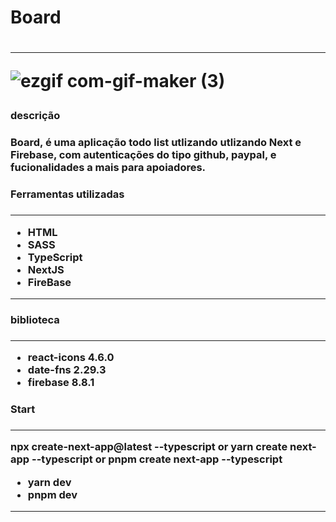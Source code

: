 <h1> Board <h1/>
<hr>

![ezgif com-gif-maker (3)](https://user-images.githubusercontent.com/105254347/197663509-b03da2e7-11e0-4611-b894-6f649026c77b.gif)

<h3>descrição<h3/>
<p>Board, é uma aplicação todo list utlizando utlizando Next e Firebase, com autenticações do tipo github, paypal, 
  e fucionalidades a mais para apoiadores.<p/>

<h3>Ferramentas utilizadas<h3/>
<hr>

* HTML
* SASS
* TypeScript
* NextJS
* FireBase
<hr>
<h3>biblioteca<h3/>
<hr>

* react-icons 4.6.0
* date-fns 2.29.3
* firebase 8.8.1

<h3>Start<h3/>
<hr>

npx create-next-app@latest --typescript
 or
yarn create next-app --typescript
 or
pnpm create next-app --typescript
  
* yarn dev
* pnpm dev

 <hr>

